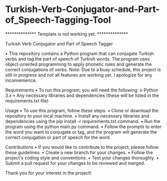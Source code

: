 # Turkish-Verb-Conjugator-and-Part-of_Speech-Tagging-Tool

************** Template is not working yet. **************

Turkish Verb Conjugator and Part of Speech Tagger

•	This repository contains a Python program that can conjugate Turkish verbs and tag the part of speech of Turkish words. The program uses object-oriented programming to apply phonetic rules and generate the correct conjugations of verbs.
Note: Due to a busy schedule, this project is still in progress and not all features are working yet. I apologize for any inconvenience.

Requirements
•	To run this program, you will need the following:
  o	Python 3.x
•	Any necessary libraries and dependencies (these will be listed in the requirements.txt file)

Usage
•	To use this program, follow these steps:
•	Clone or download the repository to your local machine.
•	Install any necessary libraries and dependencies using the pip install -r requirements.txt command.
•	Run the program using the python main.py command.
•	Follow the prompts to enter the word you want to conjugate or tag, and the program will generate the correct conjugation or part of speech for the word.

Contributions
•	If you would like to contribute to the project, please follow these guidelines:
•	Create a new branch for your changes.
•	Follow the project's coding style and conventions.
•	Test your changes thoroughly.
•	Submit a pull request for your changes to be reviewed and merged.

Thank you for your interest in the project!

